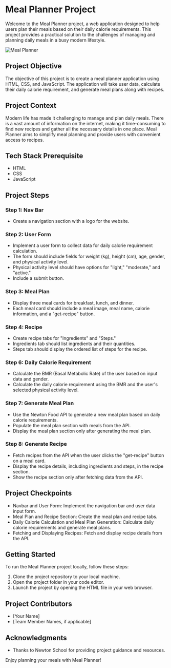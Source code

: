 # Meal Planner Project

Welcome to the Meal Planner project, a web application designed to help users plan their meals based on their daily calorie requirements. This project provides a practical solution to the challenges of managing and planning daily meals in a busy modern lifestyle.

![Meal Planner](https://s3-us-west-2.amazonaws.com/secure.notion-static.com/2562ce31-9f31-46a5-9ba1-3df636d436e4/image_(1).png)

## Project Objective

The objective of this project is to create a meal planner application using HTML, CSS, and JavaScript. The application will take user data, calculate their daily calorie requirement, and generate meal plans along with recipes.

## Project Context

Modern life has made it challenging to manage and plan daily meals. There is a vast amount of information on the internet, making it time-consuming to find new recipes and gather all the necessary details in one place. Meal Planner aims to simplify meal planning and provide users with convenient access to recipes.

## Tech Stack Prerequisite

- HTML
- CSS
- JavaScript

## Project Steps

### Step 1: Nav Bar

- Create a navigation section with a logo for the website.

### Step 2: User Form

- Implement a user form to collect data for daily calorie requirement calculation.
- The form should include fields for weight (kg), height (cm), age, gender, and physical activity level.
- Physical activity level should have options for "light," "moderate," and "active."
- Include a submit button.

### Step 3: Meal Plan

- Display three meal cards for breakfast, lunch, and dinner.
- Each meal card should include a meal image, meal name, calorie information, and a "get-recipe" button.

### Step 4: Recipe

- Create recipe tabs for "Ingredients" and "Steps."
- Ingredients tab should list ingredients and their quantities.
- Steps tab should display the ordered list of steps for the recipe.

### Step 6: Daily Calorie Requirement

- Calculate the BMR (Basal Metabolic Rate) of the user based on input data and gender.
- Calculate the daily calorie requirement using the BMR and the user's selected physical activity level.

### Step 7: Generate Meal Plan

- Use the Newton Food API to generate a new meal plan based on daily calorie requirements.
- Populate the meal plan section with meals from the API.
- Display the meal plan section only after generating the meal plan.

### Step 8: Generate Recipe

- Fetch recipes from the API when the user clicks the "get-recipe" button on a meal card.
- Display the recipe details, including ingredients and steps, in the recipe section.
- Show the recipe section only after fetching data from the API.

## Project Checkpoints

- Navbar and User Form: Implement the navigation bar and user data input form.
- Meal Plan and Recipe Section: Create the meal plan and recipe tabs.
- Daily Calorie Calculation and Meal Plan Generation: Calculate daily calorie requirements and generate meal plans.
- Fetching and Displaying Recipes: Fetch and display recipe details from the API.

## Getting Started

To run the Meal Planner project locally, follow these steps:

1. Clone the project repository to your local machine.
2. Open the project folder in your code editor.
3. Launch the project by opening the HTML file in your web browser.

## Project Contributors

- [Your Name]
- [Team Member Names, if applicable]

## Acknowledgments

- Thanks to Newton School for providing project guidance and resources.

Enjoy planning your meals with Meal Planner!
